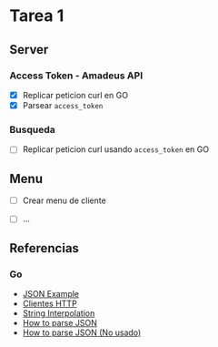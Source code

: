 # Tarea 1



## Server
### Access Token - Amadeus API
- [x] Replicar peticion curl en GO
- [x] Parsear `access_token`
### Busqueda
- [ ] Replicar peticion curl usando `access_token` en GO


## Menu
- [ ] Crear menu de cliente

- [ ] ...

## Referencias

### Go
- [JSON Example](https://gobyexample.com/json)
- [Clientes HTTP](https://apuntes.de/golang/clientes-http-uso-del-http-client/#gsc.tab=0)
- [String Interpolation](https://marketsplash.com/tutorials/go/golang-string-interpolation/)
- [How to parse JSON](https://blog.hackajob.com/how-to-parse-json-from-apis-in-golang/)
- [How to parse JSON (No usado)](https://dev.to/billylkc/parse-json-api-response-in-go-10ng)

